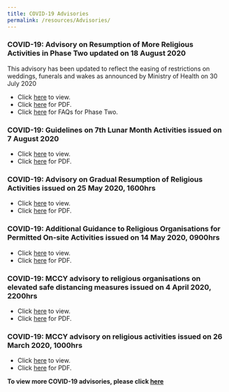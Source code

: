 ```yaml
---
title: COVID-19 Advisories
permalink: /resources/Advisories/
---
```


### COVID-19: Advisory on Resumption of More Religious Activities in Phase Two updated on 18 August 2020
This advisory has been updated to reflect the easing of restrictions on weddings, funerals and wakes as announced by Ministry of Health on 30 July 2020
* Click [here](https://www.mccy.gov.sg/about-us/news-and-resources/press-statements/2020/aug/resumption-of-more-religious-activities-in-phase-two) to view.
* Click [here](/media/ResumptionofMoreReligiousActivitiesinPhase2updatedon18Aug.pdf) for PDF.
* Click [here](/resources/faq/) for FAQs for Phase Two.

### COVID-19: Guidelines on 7th Lunar Month Activities issued on 7 August 2020
* Click [here](https://www.mccy.gov.sg/about-us/news-and-resources/press-statements/2020/aug/7th-month-advisory) to view.
* Click [here](/media/Guidelinesfor7thlunarmonthactivities.pdf) for PDF.

### COVID-19: Advisory on Gradual Resumption of Religious Activities issued on 25 May 2020, 1600hrs

* Click [here](https://www.mccy.gov.sg/about-us/news-and-resources/press-statements/2020/may/gradual-resumption-of-religious-activities) to view.
* Click [here](/media/AdvisoryGradualResumptionofReligiousActivities.pdf) for PDF.

### COVID-19: Additional Guidance to Religious Organisations for Permitted On-site Activities issued on 14 May 2020, 0900hrs

* Click [here](https://www.mccy.gov.sg/about-us/news-and-resources/press-statements/2020/may/additional-guidance-religious-organisations-permitted-on-site-activities) to view.
* Click [here](/media/3-COVID-19MCCYAdditionalGuidance.pdf) for PDF.

### COVID-19: MCCY advisory to religious organisations on elevated safe distancing measures issued on 4 April 2020, 2200hrs

* Click [here](https://www.mccy.gov.sg/about-us/news-and-resources/press-statements/2020/apr/covid-19-mccy-advisory-to-religious-organisations-on-elevated-safe-distancing-measures) to view. 
* Click [here](/media/2-COVID-19MCCYAdvisory.pdf) for PDF.

### COVID-19: MCCY advisory on religious activities issued on 26 March 2020, 1000hrs

* Click [here](https://www.mccy.gov.sg/about-us/news-and-resources/press-statements/2020/mar/covid-19-mccy-advisory-on-religious-activities) to view. 
* Click [here](/media/1-COVID-19MCCYAdvisoryonReligiousActivities.pdf) for PDF.


**To view more COVID-19 advisories, please click [here](https://www.gov.sg/article/covid-19-sector-specific-advisories)**
